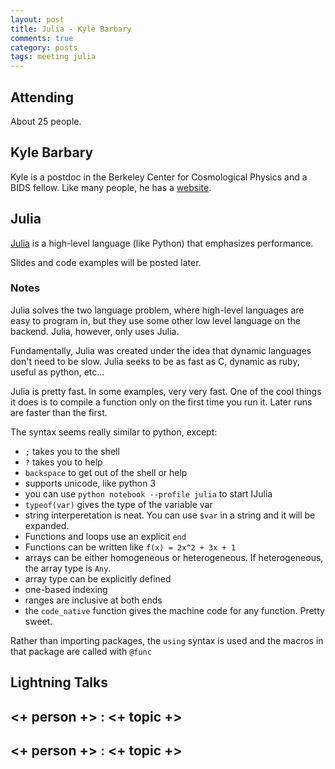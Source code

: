 ```yaml
---
layout: post
title: Julia - Kyle Barbary
comments: true
category: posts
tags: meeting julia
---
```


## Attending

About 25 people.


## Kyle Barbary
Kyle is a postdoc in the Berkeley Center for Cosmological Physics and a BIDS fellow.
Like many people, he has a [website](http://kbarbary.github.io/).

## Julia

[Julia](http://julialang.org) is a high-level language (like Python) that emphasizes performance. 


Slides and code examples will be posted later.

### Notes

Julia solves the two language problem, where high-level languages are easy to 
program in, but they use some other low level language on the backend. Julia, 
however, only uses Julia.

Fundamentally, Julia was created under the idea that dynamic languages don't 
need to be slow. Julia seeks to be as fast as C, dynamic as ruby, useful as 
python, etc... 

Julia is pretty fast. In some examples, very very fast. One of the cool things 
it does is to compile a function only on the first time you run it. Later runs 
are faster than the first.

The syntax seems really similar to python, except:

- `;` takes you to the shell
- `?` takes you to help
- `backspace` to get out of the shell or help
- supports unicode, like python 3
- you can use `python notebook --profile julia` to start IJulia
- `typeof(var)` gives the type of the variable var
- string interperetation is neat. You can use `$var` in a string and it will be 
  expanded.
- Functions and loops use an explicit `end`
- Functions can be written like `f(x) = 2x^2 + 3x + 1`
- arrays can be either homogeneous or heterogeneous. If heterogeneous, the 
  array type is `Any`. 
- array type can be explicitly defined
- one-based indexing
- ranges are inclusive at both ends
- the `code_native` function gives the machine code for any function. Pretty 
  sweet.

Rather than importing packages, the `using` syntax is used and the macros in 
that package are called with `@func`




## Lightning Talks 

## <+ person +> : <+ topic +>

## <+ person +> : <+ topic +>

